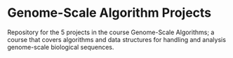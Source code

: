 # Genome-Scale Algorithm Projects

Repository for the 5 projects in the course Genome-Scale Algorithms; a course that covers algorithms and data structures for handling and analysis genome-scale biological sequences.
